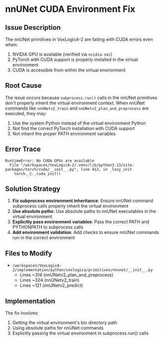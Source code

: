 # nnUNet CUDA Environment Fix

## Issue Description

The nnUNet primitives in VoxLogicA-2 are failing with CUDA errors even when:
1. NVIDIA GPU is available (verified via `nvidia-smi`)
2. PyTorch with CUDA support is properly installed in the virtual environment
3. CUDA is accessible from within the virtual environment

## Root Cause

The issue occurs because `subprocess.run()` calls in the nnUNet primitives don't properly inherit the virtual environment context. When nnUNet commands like `nnUNetv2_train` and `nnUNetv2_plan_and_preprocess` are executed, they may:

1. Use the system Python instead of the virtual environment Python
2. Not find the correct PyTorch installation with CUDA support
3. Not inherit the proper PATH environment variables

## Error Trace
```
RuntimeError: No CUDA GPUs are available
  File "/workspaces/VoxLogicA-2/.venv/lib/python3.13/site-packages/torch/cuda/__init__.py", line 412, in _lazy_init
    torch._C._cuda_init()
```

## Solution Strategy

1. **Fix subprocess environment inheritance**: Ensure nnUNet command subprocess calls properly inherit the virtual environment
2. **Use absolute paths**: Use absolute paths to nnUNet executables in the virtual environment  
3. **Explicitly pass environment variables**: Pass the correct PATH and PYTHONPATH to subprocess calls
4. **Add environment validation**: Add checks to ensure nnUNet commands run in the correct environment

## Files to Modify

- `/workspaces/VoxLogicA-2/implementation/python/voxlogica/primitives/nnunet/__init__.py`
  - Lines ~314 (nnUNetv2_plan_and_preprocess)
  - Lines ~324 (nnUNetv2_train) 
  - Lines ~121 (nnUNetv2_predict)

## Implementation

The fix involves:
1. Getting the virtual environment's bin directory path
2. Using absolute paths for nnUNet commands
3. Explicitly passing the virtual environment in subprocess.run() calls
